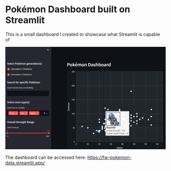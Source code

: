 # Pokémon Dashboard built on Streamlit

This is a small dashboard I created to showcase what Streamlit is capable of

![Streamlit Dashboard](streamlit_dashboard_screenshot.png)

The dashboard can be accessed here:
https://fw-pokemon-data.streamlit.app/
